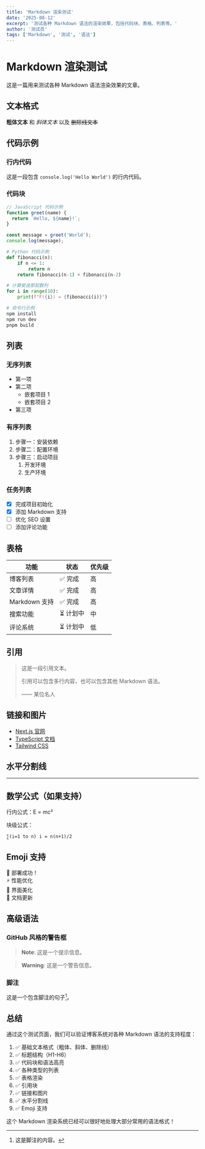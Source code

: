 ```yaml
---
title: 'Markdown 渲染测试'
date: '2025-08-12'
excerpt: '测试各种 Markdown 语法的渲染效果，包括代码块、表格、列表等。'
author: '测试员'
tags: ['Markdown', '测试', '语法']
---
```


# Markdown 渲染测试

这是一篇用来测试各种 Markdown 语法渲染效果的文章。

## 文本格式

**粗体文本** 和 *斜体文本* 以及 ~~删除线文本~~

## 代码示例

### 行内代码

这是一段包含 `console.log('Hello World')` 的行内代码。

### 代码块

```javascript
// JavaScript 代码示例
function greet(name) {
  return `Hello, ${name}!`;
}

const message = greet('World');
console.log(message);
```

```python
# Python 代码示例
def fibonacci(n):
    if n <= 1:
        return n
    return fibonacci(n-1) + fibonacci(n-2)

# 计算斐波那契数列
for i in range(10):
    print(f"F({i}) = {fibonacci(i)}")
```

```bash
# 命令行示例
npm install
npm run dev
pnpm build
```

## 列表

### 无序列表

- 第一项
- 第二项
  - 嵌套项目 1
  - 嵌套项目 2
- 第三项

### 有序列表

1. 步骤一：安装依赖
2. 步骤二：配置环境
3. 步骤三：启动项目
   1. 开发环境
   2. 生产环境

### 任务列表

- [x] 完成项目初始化
- [x] 添加 Markdown 支持
- [ ] 优化 SEO 设置
- [ ] 添加评论功能

## 表格

| 功能 | 状态 | 优先级 |
|------|------|--------|
| 博客列表 | ✅ 完成 | 高 |
| 文章详情 | ✅ 完成 | 高 |
| Markdown 支持 | ✅ 完成 | 高 |
| 搜索功能 | ⏳ 计划中 | 中 |
| 评论系统 | ⏳ 计划中 | 低 |

## 引用

> 这是一段引用文本。
> 
> 引用可以包含多行内容，也可以包含其他 Markdown 语法。
> 
> —— 某位名人

## 链接和图片

- [Next.js 官网](https://nextjs.org/)
- [TypeScript 文档](https://www.typescriptlang.org/docs/)
- [Tailwind CSS](https://tailwindcss.com/)

## 水平分割线

---

## 数学公式（如果支持）

行内公式：E = mc²

块级公式：
```
∑(i=1 to n) i = n(n+1)/2
```

## Emoji 支持

🚀 部署成功！  
⚡ 性能优化  
🎨 界面美化  
📝 文档更新  

## 高级语法

### GitHub 风格的警告框

> **Note**: 这是一个提示信息。

> **Warning**: 这是一个警告信息。

### 脚注

这是一个包含脚注的句子[^1]。

[^1]: 这是脚注的内容。

## 总结

通过这个测试页面，我们可以验证博客系统对各种 Markdown 语法的支持程度：

1. ✅ 基础文本格式（粗体、斜体、删除线）
2. ✅ 标题结构（H1-H6）
3. ✅ 代码块和语法高亮
4. ✅ 各种类型的列表
5. ✅ 表格渲染
6. ✅ 引用块
7. ✅ 链接和图片
8. ✅ 水平分割线
9. ✅ Emoji 支持

这个 Markdown 渲染系统已经可以很好地处理大部分常用的语法格式！